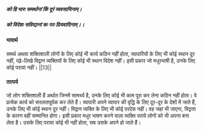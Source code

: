 ##### को हि भारः समर्थानां किं दूरं व्यवसायिनाम्।
##### को विदेशः सविद्यानां कः परः प्रियवादिनाम्।। 

#### भावार्थ

समर्थ अथवा शक्तिशाली लोगों के लिए कोई भी कार्य कठिन नहीं होता, व्यापारियों के लिए भी कोई स्थान दूर नहीं, पढ़े-लिखे विद्वान व्यक्तियों के लिए कोई भी स्थान विदेश नहीं। इसी प्रकार जो मधुरभाषी है, उनके लिए कोई पराया नहीं। ||13||

#### तात्पर्य

जो लोग शक्तिशाली हैं अर्थात जिनमें सामर्थ्य है, उनके लिए कोई भी काम पूरा कर लेना कठिन नहीं होता। वे प्रत्येक कार्य को सरलतापूर्वक कर लेते हैं। व्यापारी अपने व्यापार की वृद्धि के लिए दूर-दूर के देशों में जाते हैं, उनके लिए भी कोई स्थान दूर नहीं। विद्वान व्यक्ति के लिए भी कोई परदेस नहीं। वह जहां भी जाएगा, विद्वत्ता के कारण वहीं सम्मानित होगा। इसी प्रकार मधुर भाषण करने वाला व्यक्ति पराये लोगों को भी अपना बना लेता है। उसके लिए पराया कोई भी नहीं होता, सब उसके अपने हो जाते हैं।